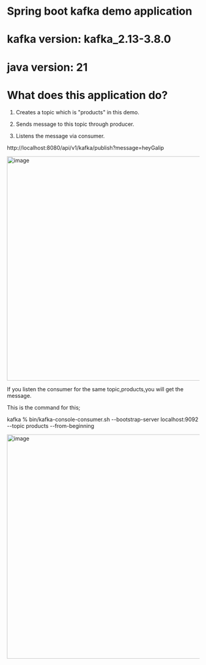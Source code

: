 # Spring boot kafka demo application

# kafka version: kafka_2.13-3.8.0
# java version: 21


# What does this application do? 

1) Creates a topic which is "products" in this demo.

2) Sends message to this topic through producer.

3) Listens the message via consumer.


http://localhost:8080/api/v1/kafka/publish?message=heyGalip

<img width="587" alt="image" src="https://github.com/user-attachments/assets/f574d49a-a2b5-42f4-8410-7c71f299656c">


If you listen the consumer for the same topic,products,you will get the message.

This is the command for this;

kafka % bin/kafka-console-consumer.sh --bootstrap-server localhost:9092 --topic products --from-beginning

<img width="587" alt="image" src="https://github.com/user-attachments/assets/7d30afed-9f22-4671-9c1a-9c636aaaa564">
